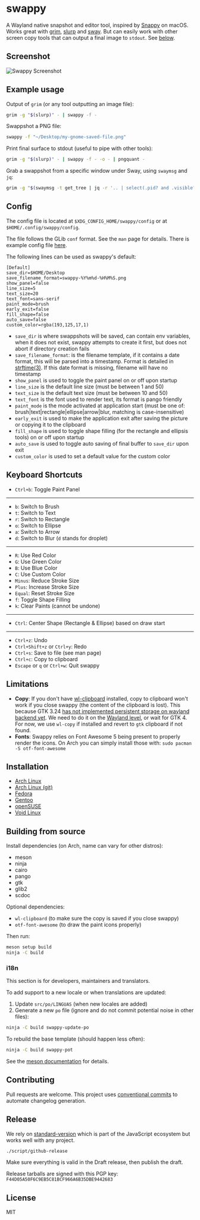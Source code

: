 # swappy

A Wayland native snapshot and editor tool, inspired by [Snappy] on macOS. Works great with [grim], [slurp] and [sway]. But can easily work with other screen copy tools that can output a final image to `stdout`. See [below](#example-usage).

## Screenshot

![Swappy Screenshot](docs/images/screenshot-1.0.0.png)

## Example usage

Output of `grim` (or any tool outputting an image file):

```sh
grim -g "$(slurp)" - | swappy -f -
```

Swappshot a PNG file:

```sh
swappy -f "~/Desktop/my-gnome-saved-file.png"
```

Print final surface to stdout (useful to pipe with other tools):

```sh
grim -g "$(slurp)" - | swappy -f - -o - | pngquant -
```

Grab a swappshot from a specific window under Sway, using `swaymsg` and `jq`:

```sh
grim -g "$(swaymsg -t get_tree | jq -r '.. | select(.pid? and .visible?) | .rect | "\(.x),\(.y) \(.width)x\(.height)"' | slurp)" - | swappy -f -
```

## Config

The config file is located at `$XDG_CONFIG_HOME/swappy/config` or at `$HOME/.config/swappy/config`.

The file follows the GLib `conf` format. See the `man` page for details. There is example config file [here](example/config).

The following lines can be used as swappy's default:

```
[Default]
save_dir=$HOME/Desktop
save_filename_format=swappy-%Y%m%d-%H%M%S.png
show_panel=false
line_size=5
text_size=20
text_font=sans-serif
paint_mode=brush
early_exit=false
fill_shape=false
auto_save=false
custom_color=rgba(193,125,17,1)
```

- `save_dir` is where swappshots will be saved, can contain env variables, when it does not exist, swappy attempts to create it first, but does not abort if directory creation fails
- `save_filename_format`: is the filename template, if it contains a date format, this will be parsed into a timestamp. Format is detailed in [strftime(3)](https://man.archlinux.org/man/strftime.3). If this date format is missing, filename will have no timestamp
- `show_panel` is used to toggle the paint panel on or off upon startup
- `line_size` is the default line size (must be between 1 and 50)
- `text_size` is the default text size (must be between 10 and 50)
- `text_font` is the font used to render text, its format is pango friendly
- `paint_mode` is the mode activated at application start (must be one of: brush|text|rectangle|ellipse|arrow|blur, matching is case-insensitive)
- `early_exit` is used to make the application exit after saving the picture or copying it to the clipboard
- `fill_shape` is used to toggle shape filling (for the rectangle and ellipsis tools) on or off upon startup
- `auto_save` is used to toggle auto saving of final buffer to `save_dir` upon exit
- `custom_color` is used to set a default value for the custom color


## Keyboard Shortcuts

- `Ctrl+b`: Toggle Paint Panel

<hr>

- `b`: Switch to Brush
- `t`: Switch to Text
- `r`: Switch to Rectangle
- `o`: Switch to Ellipse
- `a`: Switch to Arrow
- `d`: Switch to Blur (`d` stands for droplet)

<hr>

- `R`: Use Red Color
- `G`: Use Green Color
- `B`: Use Blue Color
- `C`: Use Custom Color
- `Minus`: Reduce Stroke Size
- `Plus`: Increase Stroke Size
- `Equal`: Reset Stroke Size
- `f`: Toggle Shape Filling
- `k`: Clear Paints (cannot be undone)

<hr>

- `Ctrl`: Center Shape (Rectangle & Ellipse) based on draw start

<hr>

- `Ctrl+z`: Undo
- `Ctrl+Shift+z` or `Ctrl+y`: Redo
- `Ctrl+s`: Save to file (see man page)
- `Ctrl+c`: Copy to clipboard
- `Escape` or `q` or `Ctrl+w`: Quit swappy

## Limitations

- **Copy**: If you don't have [wl-clipboard] installed, copy to clipboard won't work if you close swappy (the content of the clipboard is lost). This because GTK 3.24 [has not implemented persistent storage on wayland backend yet](https://gitlab.gnome.org/GNOME/gtk/blob/3.24.13/gdk/wayland/gdkdisplay-wayland.c#L857). We need to do it on the [Wayland level](https://github.com/swaywm/wlr-protocols/blob/master/unstable/wlr-data-control-unstable-v1.xml), or wait for GTK 4. For now, we use `wl-copy` if installed and revert to `gtk` clipboard if not found.
- **Fonts**: Swappy relies on Font Awesome 5 being present to properly render the icons. On Arch you can simply install those with: `sudo pacman -S otf-font-awesome`

## Installation

- [Arch Linux](https://archlinux.org/packages/extra/x86_64/swappy/)
- [Arch Linux (git)](https://aur.archlinux.org/packages/swappy-git)
- [Fedora](https://src.fedoraproject.org/rpms/swappy)
- [Gentoo](https://packages.gentoo.org/packages/gui-apps/swappy)
- [openSUSE](https://build.opensuse.org/package/show/X11:Wayland/swappy)
- [Void Linux](https://github.com/void-linux/void-packages/tree/master/srcpkgs/swappy)

## Building from source

Install dependencies (on Arch, name can vary for other distros):

- meson
- ninja
- cairo
- pango
- gtk
- glib2
- scdoc

Optional dependencies:

- `wl-clipboard` (to make sure the copy is saved if you close swappy)
- `otf-font-awesome` (to draw the paint icons properly)

Then run:

```sh
meson setup build
ninja -C build
```

### i18n

This section is for developers, maintainers and translators.

To add support to a new locale or when translations are updated:

1. Update `src/po/LINGUAS` (when new locales are added)
2. Generate a new `po` file (ignore and do not commit potential noise in other files):

```sh
ninja -C build swappy-update-po
```

To rebuild the base template (should happen less often):

```sh
ninja -C build swappy-pot
```

See the [meson documentation](https://mesonbuild.com/Localisation.html) for details.

## Contributing

Pull requests are welcome. This project uses [conventional commits](https://www.conventionalcommits.org/en/v1.0.0/) to automate changelog generation.

## Release

We rely on [standard-version](https://github.com/conventional-changelog/standard-version) which is part of the JavaScript ecosystem but works well with any project.

```sh
./script/github-release
```

Make sure everything is valid in the Draft release, then publish the draft.

Release tarballs are signed with this PGP key: `F44D05A50F6C9EB5C81BCF966A6B35DBE9442683`

## License

MIT

[snappy]: http://snappy-app.com/
[slurp]: https://github.com/emersion/slurp
[grim]: https://github.com/emersion/grim
[sway]: https://github.com/swaywm/sway
[wl-clipboard]: https://github.com/bugaevc/wl-clipboard

